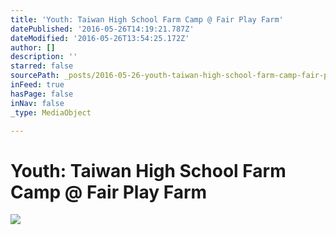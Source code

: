 ```yaml
---
title: 'Youth: Taiwan High School Farm Camp @ Fair Play Farm'
datePublished: '2016-05-26T14:19:21.787Z'
dateModified: '2016-05-26T13:54:25.172Z'
author: []
description: ''
starred: false
sourcePath: _posts/2016-05-26-youth-taiwan-high-school-farm-camp-fair-play-farm.md
inFeed: true
hasPage: false
inNav: false
_type: MediaObject

---
```

# Youth: Taiwan High School Farm Camp @ Fair Play Farm
![](https://the-grid-user-content.s3-us-west-2.amazonaws.com/4f56b05b-b3fa-44fa-8539-789ba1607756.jpg)